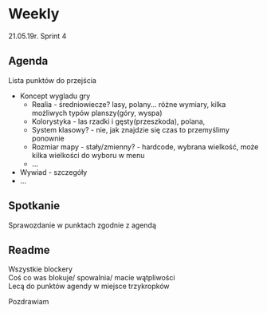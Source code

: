 # Weekly 
   21.05.19r. Sprint 4  
## Agenda  
   Lista punktów do przejścia  
* Koncept wygladu gry   
  * Realia   - średniowiecze? lasy, polany... różne wymiary, kilka możliwych typów planszy(góry, wyspa)
  * Kolorystyka   - las rzadki i gęsty(przeszkoda), polana,  
  * System klasowy?   - nie, jak znajdzie się czas to przemyślimy ponownie
  * Rozmiar mapy - stały/zmienny?   - hardcode, wybrana wielkość, może kilka wielkości do wyboru w menu
  * ...   
* Wywiad - szczegóły   
* ...   
## Spotkanie   
   Sprawozdanie w punktach zgodnie z agendą   
## Readme   
Wszystkie blockery   
Coś co was blokuje/ spowalnia/ macie wątpliwości   
Lecą do punktów agendy w miejsce trzykropków   

   Pozdrawiam
